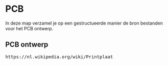 # PCB

In deze map verzamel je op een gestructueerde manier de bron bestanden voor het
PCB ontwerp. 

<h2>PCB ontwerp</h2>
<pre>https://nl.wikipedia.org/wiki/Printplaat</pre>
